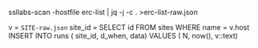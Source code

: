 ssllabs-scan -hostfile erc-list | jq -j -c . >erc-list-raw.json


v = `SITE-raw.json`
site_id = SELECT id FROM sites WHERE name = v.host
INSERT INTO runs ( site_id, d_when, data) VALUES ( N, now(), v::text)
